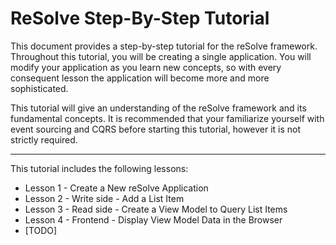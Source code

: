 # ReSolve Step-By-Step Tutorial

This document provides a step-by-step tutorial for the reSolve framework.
Throughout this tutorial, you will be creating a single application. You will modify your application as you learn new concepts, so with every consequent lesson the application will become more and more sophisticated.

This tutorial will give an understanding of the reSolve framework and its fundamental concepts. It is recommended that your familiarize yourself with event sourcing and CQRS before starting this tutorial, however it is not strictly required.

---

This tutorial includes the following lessons:

- Lesson 1 - Create a New reSolve Application
- Lesson 2 - Write side - Add a List Item
- Lesson 3 - Read side - Create a View Model to Query List Items
- Lesson 4 - Frontend - Display View Model Data in the Browser
- [TODO]
